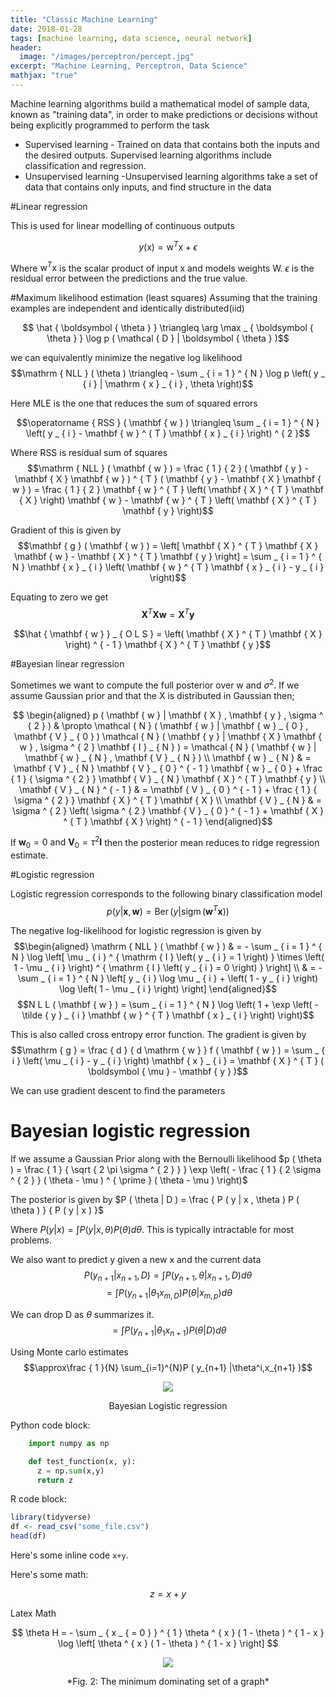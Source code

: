 ```yaml
---
title: "Classic Machine Learning"
date: 2018-01-28
tags: [machine learning, data science, neural network]
header:
  image: "/images/perceptron/percept.jpg"
excerpt: "Machine Learning, Perceptron, Data Science"
mathjax: "true"
---
```

Machine learning algorithms build a mathematical model of sample data, known as "training data", in order to make predictions or decisions without being explicitly programmed to perform the task  

* Supervised learning - Trained on data that contains both the inputs and the desired outputs. Supervised learning algorithms include classification and regression.  
* Unsupervised learning -Unsupervised learning algorithms take a set of data that contains only inputs, and find structure in the data  

#Linear regression

This is used for linear modelling of continuous outputs

$$y ( \mathrm { x } ) = \mathrm { w } ^ { T } \mathrm { x } + \epsilon$$

Where $\mathrm { w } ^ { T } \mathrm { x }$ is the scalar product of input x and models weights W. $\epsilon$ is the residual error between the predictions and the true value.

#Maximum likelihood estimation (least squares)
Assuming that the training examples are independent and identically distributed(iid)

$$ \hat { \boldsymbol { \theta } } \triangleq \arg \max _ { \boldsymbol { \theta } } \log p ( \mathcal { D } | \boldsymbol { \theta } )$$

 we can equivalently minimize the negative log likelihood
$$\mathrm { NLL } ( \theta ) \triangleq - \sum _ { i = 1 } ^ { N } \log p \left( y _ { i } | \mathrm { x } _ { i } , \theta \right)$$

 Here MLE is the one that reduces the sum of squared errors

$$\operatorname { RSS } ( \mathbf { w } ) \triangleq \sum _ { i = 1 } ^ { N } \left( y _ { i } - \mathbf { w } ^ { T } \mathbf { x } _ { i } \right) ^ { 2 }$$

Where RSS is residual sum of squares
$$\mathrm { NLL } ( \mathbf { w } ) = \frac { 1 } { 2 } ( \mathbf { y } - \mathbf { X } \mathbf { w } ) ^ { T } ( \mathbf { y } - \mathbf { X } \mathbf { w } ) = \frac { 1 } { 2 } \mathbf { w } ^ { T } \left( \mathbf { X } ^ { T } \mathbf { X } \right) \mathbf { w } - \mathbf { w } ^ { T } \left( \mathbf { X } ^ { T } \mathbf { y } \right)$$

 Gradient of this is given by
$$\mathbf { g } ( \mathbf { w } ) = \left[ \mathbf { X } ^ { T } \mathbf { X } \mathbf { w } - \mathbf { X } ^ { T } \mathbf { y } \right] = \sum _ { i = 1 } ^ { N } \mathbf { x } _ { i } \left( \mathbf { w } ^ { T } \mathbf { x } _ { i } - y _ { i } \right)$$

Equating to zero we get
$$\mathbf { X } ^ { T } \mathbf { X } \mathbf { w } = \mathbf { X } ^ { T } \mathbf { y }$$

$$\hat { \mathbf { w } } _ { O L S } = \left( \mathbf { X } ^ { T } \mathbf { X } \right) ^ { - 1 } \mathbf { X } ^ { T } \mathbf { y }$$

#Bayesian linear regression

Sometimes we want to compute the full posterior over w and $\sigma^2$. If we assume Gaussian prior and that the X is distributed in Gaussian then;

$$ \begin{aligned} p ( \mathbf { w } | \mathbf { X } , \mathbf { y } , \sigma ^ { 2 } ) & \propto \mathcal { N } ( \mathbf { w } | \mathbf { w } _ { 0 } , \mathbf { V } _ { 0 } ) \mathcal { N } ( \mathbf { y } | \mathbf { X } \mathbf { w } , \sigma ^ { 2 } \mathbf { I } _ { N } ) = \mathcal { N } ( \mathbf { w } | \mathbf { w } _ { N } , \mathbf { V } _ { N } ) \\ \mathbf { w } _ { N } & = \mathbf { V } _ { N } \mathbf { V } _ { 0 } ^ { - 1 } \mathbf { w } _ { 0 } + \frac { 1 } { \sigma ^ { 2 } } \mathbf { V } _ { N } \mathbf { X } ^ { T } \mathbf { y } \\ \mathbf { V } _ { N } ^ { - 1 } & = \mathbf { V } _ { 0 } ^ { - 1 } + \frac { 1 } { \sigma ^ { 2 } } \mathbf { X } ^ { T } \mathbf { X } \\ \mathbf { V } _ { N } & = \sigma ^ { 2 } \left( \sigma ^ { 2 } \mathbf { V } _ { 0 } ^ { - 1 } + \mathbf { X } ^ { T } \mathbf { X } \right) ^ { - 1 } \end{aligned}$$

If $\mathbf { w } _ { 0 } = 0 \text { and } \mathbf { V } _ { 0 } = \tau ^ { 2 } \mathbf { I }$ then the posterior mean reduces to ridge regression estimate.

#Logistic regression

Logistic regression corresponds to the following binary classification model
$$p ( y | \mathbf { x } , \mathbf { w } ) = \operatorname { Ber } ( y | \operatorname { sigm } \left( \mathbf { w } ^ { T } \mathbf { x } \right) )$$

The negative log-likelihood for logistic regression is given by
$$\begin{aligned} \mathrm { NLL } ( \mathbf { w } ) & = - \sum _ { i = 1 } ^ { N } \log \left[ \mu _ { i } ^ { \mathrm { I } \left( y _ { i } = 1 \right) } \times \left( 1 - \mu _ { i } \right) ^ { \mathrm { I } \left( y _ { i } = 0 \right) } \right] \\ & = - \sum _ { i = 1 } ^ { N } \left[ y _ { i } \log \mu _ { i } + \left( 1 - y _ { i } \right) \log \left( 1 - \mu _ { i } \right) \right] \end{aligned}$$
$$N L L ( \mathbf { w } ) = \sum _ { i = 1 } ^ { N } \log \left( 1 + \exp \left( - \tilde { y } _ { i } \mathbf { w } ^ { T } \mathbf { x } _ { i } \right) \right)$$

This is also called cross entropy error function.
The gradient is given by
$$\mathrm { g } = \frac { d } { d \mathrm { w } } f ( \mathbf { w } ) = \sum _ { i } \left( \mu _ { i } - y _ { i } \right) \mathbf { x } _ { i } = \mathbf { X } ^ { T } ( \boldsymbol { \mu } - \mathbf { y } )$$

We can use gradient descent to find the parameters

# Bayesian logistic regression

If we assume a Gaussian Prior along with the Bernoulli likelihood
$p ( \theta ) = \frac { 1 } { \sqrt { 2 \pi \sigma ^ { 2 } } } \exp \left( - \frac { 1 } { 2 \sigma ^ { 2 } } ( \theta - \mu ) ^ { \prime } ( \theta - \mu ) \right)$

The posterior is given by  $P ( \theta | D ) = \frac { P ( y | x , \theta ) P ( \theta ) } { P ( y | x ) }$

Where $P ( y | x ) = \int P ( y | x , \theta ) P ( \theta ) d \theta$. This is typically intractable for most problems.

We also want to predict y given a new x and the current data
$$P \left( y _ { n + 1 } | x _ { n + 1 } , D \right) = \int P \left( y _ { n + 1 } , \theta | x _ { n + 1 } , D \right) d \theta$$
$$= \int P \left( y _ { n + 1 } | \theta _ { 1 } x _ { m , D } \right) P ( \theta | x _ { m , p } ) d \theta$$

We can drop D as $\theta$ summarizes it.
$$= \int P \left( y _ { n + 1 } | \theta _ { 1 } x _ { n + 1 } \right) P ( \theta | D ) d \theta$$

Using Monte carlo estimates
$$\approx\frac { 1 }{N} \sum_{i=1}^{N}P ( y_{n+1} |\theta^i,x_{n+1} )$$

<p align="center">
<img src="https://imgur.com/U5OdrtB.jpg">

</p>

<center>
Bayesian Logistic regression
</center>



Python code block:
```python
    import numpy as np

    def test_function(x, y):
      z = np.sum(x,y)
      return z
```

R code block:
```r
library(tidyverse)
df <- read_csv("some_file.csv")
head(df)
```

Here's some inline code `x+y`.

Here's some math:

$$z=x+y$$

Latex Math

$$ \theta H = - \sum _ { x _ { = 0 } } ^ { 1 } \theta ^ { x } ( 1 - \theta ) ^ { 1 - x } \log \left[ \theta ^ { x } ( 1 - \theta ) ^ { 1 - x } \right] $$




<p align="center">
<img src="https://media.giphy.com/media/vFKqnCdLPNOKc/giphy.gif">

</p>

<center>
*Fig. 2: The minimum dominating set of a graph*
</center>
